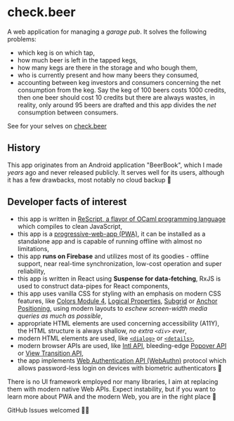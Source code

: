 # check.beer

A web application for managing a _garage pub_. It solves the following problems:

- which keg is on which tap,
- how much beer is left in the tapped kegs,
- how many kegs are there in the storage and who bough them,
- who is currently present and how many beers they consumed,
- accounting between keg investors and consumers concerning the net consumption from the keg. Say the keg of 100 beers costs 1000 credits, then one beer should cost 10 credits but there are always wastes, in reality, only around 95 beers are drafted and this app divides the _net_ consumption between consumers.

See for your selves on [check.beer](https://check.beer)

## History

This app originates from an Android application "BeerBook", which I made _years_ ago and never released publicly. It serves well for its users, although it has a few drawbacks, most notably no cloud backup 🧨

## Developer facts of interest
- this app is written in [ReScript, a flavor of OCaml programming language](https://rescript-lang.org) which compiles to clean JavaScript,
- this app is a [progressive-web-app (PWA)](https://web.dev/learn/pwa/), it can be installed as a standalone app and is capable of running offline with almost no limitations,
- this app **runs on Firebase** and utilizes most of its goodies - offline support, near real-time synchronization, low-cost operation and super reliability,
- this app is written in React using **Suspense for data-fetching**, RxJS is used to construct data-pipes for React components,
- this app uses vanilla CSS for styling with an emphasis on modern CSS features, like [Colors Module 4](https://developer.mozilla.org/en-US/blog/css-color-module-level-4/), [Logical Properties](https://developer.mozilla.org/en-US/docs/Web/CSS/CSS_logical_properties_and_values), [Subgrid](https://developer.mozilla.org/en-US/docs/Web/CSS/CSS_grid_layout/Subgrid) or [Anchor Positioning](https://developer.chrome.com/blog/tether-elements-to-each-other-with-css-anchor-positioning/), using modern layouts to _eschew screen-width media queries as much as possible_,
- appropriate HTML elements are used concerning accessibility (A11Y), the HTML structure is always shallow, _no extra `<div>` ever_,
- modern HTML elements are used, like [`<dialog>`](https://developer.mozilla.org/en-US/docs/Web/HTML/Element/dialog) or [`<details>`](https://developer.mozilla.org/en-US/docs/Web/HTML/Element/details),
- modern browser APIs are used, like [Intl API](https://developer.mozilla.org/en-US/docs/Web/JavaScript/Reference/Global_Objects/Intl), bleeding-edge [Popover API](https://developer.mozilla.org/en-US/docs/Web/API/Popover_API) or [View Transition API](https://developer.mozilla.org/en-US/docs/Web/API/View_Transitions_API),
- the app implements [Web Authentication API (WebAuthn)](https://developer.mozilla.org/en-US/docs/Web/API/Web_Authentication_API) protocol which allows password-less login on devices with biometric authenticators 🐾

There is no UI framework employed nor many libraries, I aim at replacing them with modern native Web APIs. Expect instability, but if you want to learn more about PWA and the modern Web, you are in the right place 🤗

GitHub Issues welcomed 🙇‍♂️
